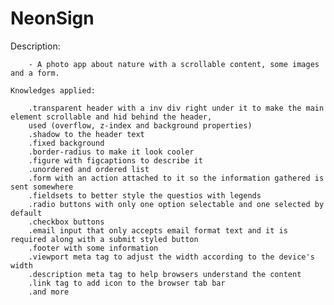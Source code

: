 # NeonSign
 Description:
        
        - A photo app about nature with a scrollable content, some images and a form.

    Knowledges applied:

        .transparent header with a inv div right under it to make the main element scrollable and hid behind the header, 
        used (overflow, z-index and background properties)
        .shadow to the header text
        .fixed background
        .border-radius to make it look cooler
        .figure with figcaptions to describe it
        .unordered and ordered list 
        .form with an action attached to it so the information gathered is sent somewhere
        .fieldsets to better style the questios with legends
        .radio buttons with only one option selectable and one selected by default
        .checkbox buttons 
        .email input that only accepts email format text and it is required along with a submit styled button
        .footer with some information
        .viewport meta tag to adjust the width according to the device's width
        .description meta tag to help browsers understand the content
        .link tag to add icon to the browser tab bar
        .and more